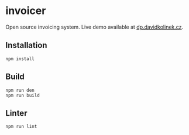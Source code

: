# invoicer

Open source invoicing system. Live demo available at [dp.davidkolinek.cz][1].

## Installation

```
npm install
```

## Build

```
npm run den
npm run build
```

## Linter

```
npm run lint
```

[1]: http://dp.davidkolinek.cz/